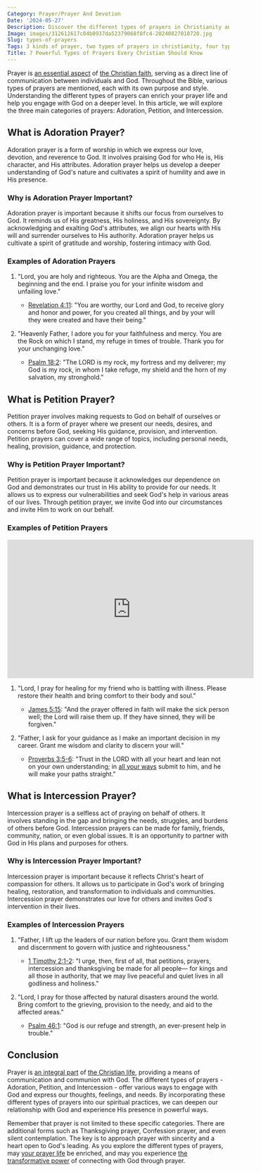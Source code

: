```yaml
---
Category: Prayer/Prayer And Devotion
Date: '2024-05-27'
Description: Discover the different types of prayers in Christianity and Catholicism. Explore four distinct forms of prayer and learn how they can deepen your spiritual connection.
Image: images/312612617c04b0937da52379068f8fc4-20240827010720.jpg
Slug: types-of-prayers
Tags: 3 kinds of prayer, two types of prayers in christianity, four types of prayer catholic, prayer styles, 4 types of prayer examples, kinds of prayer catholic, forms of prayer catholic, 4 types of prayer catholic, types of prayer catholic, form of prayers, what are the 4 types of prayer
Title: 7 Powerful Types of Prayers Every Christian Should Know
---
```


Prayer is [an essential aspect](/scripture-on-prayer-and-supplication) of [the Christian faith](/discover-the-meaning-of-being-a-christian-ultimate-guide-for-believers), serving as a direct line of communication between individuals and God. Throughout the Bible, various types of prayers are mentioned, each with its own purpose and style. Understanding the different types of prayers can enrich your prayer life and help you engage with God on a deeper level. In this article, we will explore the three main categories of prayers: Adoration, Petition, and Intercession.

## What is Adoration Prayer?

Adoration prayer is a form of worship in which we express our love, devotion, and reverence to God. It involves praising God for who He is, His character, and His attributes. Adoration prayer helps us develop a deeper understanding of God's nature and cultivates a spirit of humility and awe in His presence.

### Why is Adoration Prayer Important?

Adoration prayer is important because it shifts our focus from ourselves to God. It reminds us of His greatness, His holiness, and His sovereignty. By acknowledging and exalting God's attributes, we align our hearts with His will and surrender ourselves to His authority. Adoration prayer helps us cultivate a spirit of gratitude and worship, fostering intimacy with God.

### Examples of Adoration Prayers

1. "Lord, you are holy and righteous. You are the Alpha and Omega, the beginning and the end. I praise you for your infinite wisdom and unfailing love."
   - [Revelation 4:11](https://www.bibleref.com/Revelation/4/Revelation-4-11.html): "You are worthy, our Lord and God, to receive glory and honor and power, for you created all things, and by your will they were created and have their being."

2. "Heavenly Father, I adore you for your faithfulness and mercy. You are the Rock on which I stand, my refuge in times of trouble. Thank you for your unchanging love."
   - [Psalm 18:2](https://www.bibleref.com/Psalm/18/Psalm-18-2.html): "The LORD is my rock, my fortress and my deliverer; my God is my rock, in whom I take refuge, my shield and the horn of my salvation, my stronghold."

## What is Petition Prayer?

Petition prayer involves making requests to God on behalf of ourselves or others. It is a form of prayer where we present our needs, desires, and concerns before God, seeking His guidance, provision, and intervention. Petition prayers can cover a wide range of topics, including personal needs, healing, provision, guidance, and protection.

### Why is Petition Prayer Important?

Petition prayer is important because it acknowledges our dependence on God and demonstrates our trust in His ability to provide for our needs. It allows us to express our vulnerabilities and seek God's help in various areas of our lives. Through petition prayer, we invite God into our circumstances and invite Him to work on our behalf.

### Examples of Petition Prayers


<iframe width="560" height="315" src="https://www.youtube.com/embed/GFngUXoId-w" frameborder="0" allow="autoplay; encrypted-media" allowfullscreen></iframe>


1. "Lord, I pray for healing for my friend who is battling with illness. Please restore their health and bring comfort to their body and soul."
   - [James 5:15](https://www.bibleref.com/James/5/James-5-15.html): "And the prayer offered in faith will make the sick person well; the Lord will raise them up. If they have sinned, they will be forgiven."

2. "Father, I ask for your guidance as I make an important decision in my career. Grant me wisdom and clarity to discern your will."
   - [Proverbs 3:5-6](https://www.bibleref.com/Proverbs/3/Proverbs-3-5.html): "Trust in the LORD with all your heart and lean not on your own understanding; in [all your ways](/pray-for-resilience) submit to him, and he will make your paths straight."

## What is Intercession Prayer?

Intercession prayer is a selfless act of praying on behalf of others. It involves standing in the gap and bringing the needs, struggles, and burdens of others before God. Intercession prayers can be made for family, friends, community, nation, or even global issues. It is an opportunity to partner with God in His plans and purposes for others.

### Why is Intercession Prayer Important?

Intercession prayer is important because it reflects Christ's heart of compassion for others. It allows us to participate in God's work of bringing healing, restoration, and transformation to individuals and communities. Intercession prayer demonstrates our love for others and invites God's intervention in their lives.

### Examples of Intercession Prayers

1. "Father, I lift up the leaders of our nation before you. Grant them wisdom and discernment to govern with justice and righteousness."
   - [1 Timothy 2:1-2](https://www.bibleref.com/1-Timothy/2/1-Timothy-2-1.html): "I urge, then, first of all, that petitions, prayers, intercession and thanksgiving be made for all people— for kings and all those in authority, that we may live peaceful and quiet lives in all godliness and holiness."

2. "Lord, I pray for those affected by natural disasters around the world. Bring comfort to the grieving, provision to the needy, and aid to the affected areas."
   - [Psalm 46:1](https://www.bibleref.com/Psalm/46/Psalm-46-1.html): "God is our refuge and strength, an ever-present help in trouble."

## Conclusion

Prayer is [an integral part](/resisting-gender-confusion) of [the Christian life](/unveiling-the-power-of-scripture-deep-dive-biblical-teachings-holy-spirit), providing a means of communication and communion with God. The different types of prayers - Adoration, Petition, and Intercession - offer various ways to engage with God and express our thoughts, feelings, and needs. By incorporating these different types of prayers into our spiritual practices, we can deepen our relationship with God and experience His presence in powerful ways.

Remember that prayer is not limited to these specific categories. There are additional forms such as Thanksgiving prayer, Confession prayer, and even silent contemplation. The key is to approach prayer with sincerity and a heart open to God's leading. As you explore the different types of prayers, may [your prayer life](/transformative-power-of-christian-prayer-comprehensive-guide) be enriched, and may you experience [the transformative power](/uncovering-the-divine-journey-of-jesus-exploring-the-life-of-christ) of connecting with God through prayer.